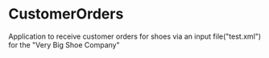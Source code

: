 # CustomerOrders

Application to receive customer orders for shoes via an input file("test.xml") for the "Very Big Shoe Company"
